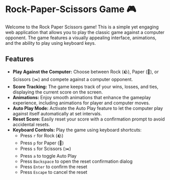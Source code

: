 # Rock-Paper-Scissors Game 🎮  
Welcome to the Rock Paper Scissors game! This is a simple yet engaging web application that allows you to play the classic game against a computer opponent. The game features a visually appealing interface, animations, and the ability to play using keyboard keys.

## Features
- **Play Against the Computer:** Choose between Rock (🪨), Paper (📃), or Scissors (✂️) and compete against a computer opponent.
- **Score Tracking:** The game keeps track of your wins, losses, and ties, displaying the current score on the screen.
- **Animations:** Enjoy smooth animations that enhance the gameplay experience, including animations for player and computer moves.
- **Auto Play Mode:** Activate the Auto Play feature to let the computer play against itself automatically at set intervals.
- **Reset Score:** Easily reset your score with a confirmation prompt to avoid accidental resets.
- **Keyboard Controls:** Play the game using keyboard shortcuts:
  - Press `r` for Rock (🪨)
  - Press `p` for Paper (📃)
  - Press `s` for Scissors (✂️)
  - Press `a` to toggle Auto Play
  - Press `Backspace` to open the reset confirmation dialog
  - Press `Enter` to confirm the reset
  - Press `Escape` to cancel the reset
